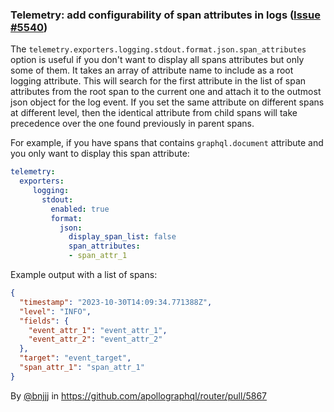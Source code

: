 ### Telemetry: add configurability of span attributes in logs ([Issue #5540](https://github.com/apollographql/router/issues/5540))

The `telemetry.exporters.logging.stdout.format.json.span_attributes` option is useful if you don't want to display all spans attributes but only some of them. It takes an array of attribute name to include as a root logging attribute.
This will search for the first attribute in the list of span attributes from the root span to the current one and attach it to the outmost json object for the log event.
If you set the same attribute on different spans at different level, then the identical attribute from child spans will take precedence over the one found previously in parent spans.

For example, if you have spans that contains `graphql.document` attribute and you only want to display this span attribute:

```yaml title="router.yaml"
telemetry:
  exporters:
     logging:
       stdout:
         enabled: true
         format: 
           json:
             display_span_list: false
             span_attributes:
             - span_attr_1
```

Example output with a list of spans:

```json
{
  "timestamp": "2023-10-30T14:09:34.771388Z",
  "level": "INFO",
  "fields": {
    "event_attr_1": "event_attr_1",
    "event_attr_2": "event_attr_2"
  },
  "target": "event_target",
  "span_attr_1": "span_attr_1"
}
```

By [@bnjjj](https://github.com/bnjjj) in https://github.com/apollographql/router/pull/5867
